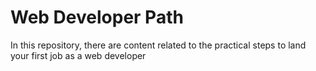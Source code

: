 # Web Developer Path

In this repository, there are content related to the practical steps to land your first job as a web developer
